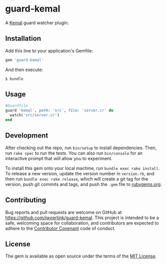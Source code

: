 # guard-kemal

A [Kemal](http://kemalcr.com/) guard watcher plugin. 

## Installation

Add this line to your application's Gemfile:

```ruby
gem 'guard-kemal'
```

And then execute:

    $ bundle


## Usage

```ruby
#Guardfile
guard 'kemal', path: 'src', file: 'server.cr' do
  watch('src/server.cr')
end
```

## Development

After checking out the repo, run `bin/setup` to install dependencies. Then, run `rake spec` to run the tests. You can also run `bin/console` for an interactive prompt that will allow you to experiment.

To install this gem onto your local machine, run `bundle exec rake install`. To release a new version, update the version number in `version.rb`, and then run `bundle exec rake release`, which will create a git tag for the version, push git commits and tags, and push the `.gem` file to [rubygems.org](https://rubygems.org).

## Contributing

Bug reports and pull requests are welcome on GitHub at https://github.com/jwoertink/guard-kemal. This project is intended to be a safe, welcoming space for collaboration, and contributors are expected to adhere to the [Contributor Covenant](http://contributor-covenant.org) code of conduct.


## License

The gem is available as open source under the terms of the [MIT License](http://opensource.org/licenses/MIT).

